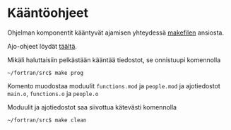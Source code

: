 # Kääntöohjeet

Ohjelman komponentit kääntyvät ajamisen yhteydessä [makefilen](makefile) ansiosta. 

Ajo-ohjeet löydät [täältä](../run/README.md).

Mikäli haluttaisiin pelkästään kääntää tiedostot, se onnistuupi komennolla

```shell
~/fortran/src$ make prog
```

Komento muodostaa moduulit `functions.mod` ja `people.mod` ja ajotiedostot `main.o`, `functions.o` ja `people.o`

Moduulit ja ajotiedostot saa siivottua kätevästi komennolla

```shell
~/fortran/src$ make clean
```

